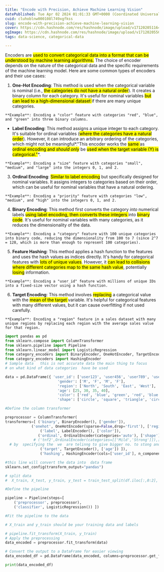 ```yaml
---
title: "Encode with Precision, Achieve Machine Learning Vision"
datePublished: Tue Apr 02 2024 01:01:33 GMT+0000 (Coordinated Universal Time)
cuid: cluhoblnw000108l749xgfkss
slug: encode-with-precision-achieve-machine-learning-vision
cover: https://cdn.hashnode.com/res/hashnode/image/upload/v1712020511646/c580dae7-58a0-4643-b8b1-88d153201be8.jpeg
ogImage: https://cdn.hashnode.com/res/hashnode/image/upload/v1712020550031/bb9f197b-9976-4a8c-b333-d05d25f1f1ed.jpeg
tags: data-science, categorical-data

---
```


Encoders are <mark>used to convert categorical data into a format that can be understood by machine learning algorithms.</mark> The choice of encoder depends on the nature of the categorical data and the specific requirements of the machine learning model. Here are some common types of encoders and their use cases:

1. **One-Hot Encoding**: This method is used when the categorical variable is nominal (i.e., <mark>the categories do not have a natural order</mark>). It creates a binary column for each category. It's useful for nominal variables <mark>but can lead to a high-dimensional dataset </mark> if there are many unique categories.
    

```plaintext
**Example**: Encoding a "color" feature with categories "red", "blue", and "green" into three binary columns.
```

* **Label Encoding**: This method assigns a unique integer to each category. It's suitable for ordinal variables (<mark>where the categories have a natural order</mark>). However, it can introduce an arbitrary ordering of the categories, which might not be meaningful\*."This encoder works the <mark> same </mark> as <mark>ordinal encoding and </mark> *<mark>should only</mark>* be <mark>used when the target variable (Y) is categorical."</mark>\*.
    

```plaintext
**Example**: Encoding a "size" feature with categories "small", "medium", and "large" into the integers 0, 1, and 2.
```

3. **Ordinal Encoding**: <mark>Similar to label encoding</mark> but specifically designed for nominal variables. It assigns integers to categories based on their order, which can be useful for nominal variables that have a natural ordering.
    

```plaintext
**Example**: Encoding a "priority" feature with categories "low", "medium", and "high" into the integers 0, 1, and 2.
```

4. **Binary Encoding**: This method first converts the category *into* numerical labels <mark>using label encoding, then converts these integers </mark> into <mark>binary code</mark>. It's useful for nominal variables with many categories, as it reduces the dimensionality of the data.
    

```plaintext
**Example**: Encoding a "category" feature with 100 unique categories into binary code, reducing the dimensionality from 100 to 7 (since 2^7 = 128, which is more than enough to represent 100 categories).
```

5. **Feature Hashing**: This method applies a hash function to the features and uses the hash values as indices directly. It's handy for categorical features with <mark>lots of unique values</mark>. However, it <mark>can lead to collisions where different categories map to the same hash value</mark>, potentially <mark>losing</mark> information.
    

```plaintext
**Example**: Encoding a "user_id" feature with millions of unique IDs into a fixed-size vector using a hash function.
```

6. **Target Encoding**: This method involves <mark>replacing</mark> a categorical value with the <mark>mean of the target </mark> variable. It's helpful for categorical features with many different values, but it can cause overfitting if not used carefully.
    

```plaintext
**Example**: Encoding a "region" feature in a sales dataset with many unique regions by replacing each region with the average sales value for that region.
```

```python
import pandas as pd 
from sklearn.compose import ColumnTransformer 
from sklearn.pipeline import Pipeline 
from sklearn.linear_model import LogisticRegression 
from category_encoders import BinaryEncoder, OneHotEncoder, TargetEncoder
from category_encoders import HashingEncoder
# Sample data   this is not accurate data the main thing to focus 
# on what kind of data categories  have be used  

data = pd.DataFrame({ 'user_id': ['user123', 'user456', 'user789', 'user001'],
                        'gender': ['M', 'F', 'M', 'F'], 
                        'region': ['North', 'South', 'East', 'West'],
                        'age': [25, 30, 35, 40],
                        'color': ['red', 'blue', 'green', 'red', 'blue', 'green'],
                        'shape': ['circle', 'square', 'triangle', 'circle', 'square', 'triangle'] })

#Define the column transformer

preprocessor = ColumnTransformer( 
transformers=[ ('binary', BinaryEncoder(), ['gender']), 
            ('onehot', OneHotEncoder(sparse=False,drop='first'), ['region']), 
                ('label', LabelEncoder(), ['color']),
               ('ordinal', OrdinalEncoder(categories='auto'), ['shape']),# we have to manuall define categories in a list
             # ('tnf2',OrdinalEncoder(categories=[['Mild','Strong']]),['cofee']),
  # by  specifying the  we  are telinng to give bigger no. to stong and smaller to mild      
                ('target', TargetEncoder(), ['age']) ]),
                ('hashing', HashingEncoder(cols=['user_id'], n_components=8), ['user_id'])

#this line will convert the data into  data frame 
sklearn.set_config(transform_output="pandas")

# split data 
#  X_train, X_test, y_train, y_test = train_test_split(df.iloc[:,0:2], df.iloc[:,-1], test_size=0.2)                           

#Define the pipeline

pipeline = Pipeline(steps=[ 
    ('preprocessor', preprocessor), 
    ('classifier', LogisticRegression()) ])

#Fit the pipeline to the data

# X_train and y_train should be your training data and labels

# pipeline.fit_transform(X_train, y_train)
# Apply the preprocessing
data_encoded = preprocessor.fit_transform(data)

# Convert the output to a DataFrame for easier viewing
data_encoded_df = pd.DataFrame(data_encoded, columns=preprocessor.get_feature_names_out())

print(data_encoded_df)
```
